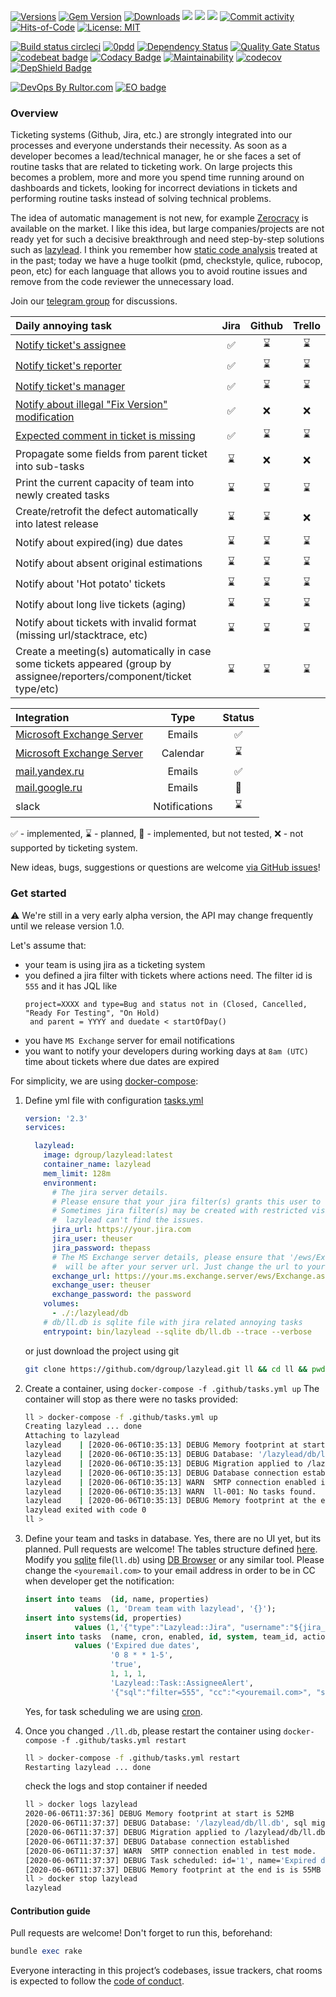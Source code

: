 [![Versions](https://img.shields.io/badge/semver-2.0-green)](https://semver.org/spec/v2.0.0.html)
[![Gem Version](https://badge.fury.io/rb/lazylead.svg)](https://rubygems.org/gems/lazylead)
[![Downloads](https://ruby-gem-downloads-badge.herokuapp.com/lazylead?type=total)](https://rubygems.org/gems/lazylead)
[![](https://img.shields.io/docker/pulls/dgroup/lazylead.svg)](https://hub.docker.com/r/dgroup/lazylead "Image pulls")
[![](https://images.microbadger.com/badges/image/dgroup/lazylead.svg)](https://microbadger.com/images/dgroup/lazylead "Image layers")
[![](https://images.microbadger.com/badges/version/dgroup/lazylead.svg)](https://microbadger.com/images/dgroup/lazylead "Image version")
[![Commit activity](https://img.shields.io/github/commit-activity/y/dgroup/lazylead.svg?style=flat-square)](https://github.com/dgroup/lazylead/graphs/commit-activity)
[![Hits-of-Code](https://hitsofcode.com/github/dgroup/lazylead)](https://hitsofcode.com/view/github/dgroup/lazylead)
[![License: MIT](https://img.shields.io/github/license/mashape/apistatus.svg)](./license.txt)

[![Build status circleci](https://circleci.com/gh/dgroup/lazylead.svg?style=shield)](https://circleci.com/gh/dgroup/lazylead)
[![0pdd](http://www.0pdd.com/svg?name=dgroup/lazylead)](http://www.0pdd.com/p?name=dgroup/lazylead)
[![Dependency Status](https://requires.io/github/dgroup/lazylead/requirements.svg?branch=master)](https://requires.io/github/dgroup/lazylead/requirements/?branch=master)
[![Quality Gate Status](https://sonarcloud.io/api/project_badges/measure?project=dgroup_lazylead&metric=alert_status)](https://sonarcloud.io/dashboard?id=dgroup_lazylead)
[![codebeat badge](https://codebeat.co/badges/f3bc8c19-5986-413f-89c4-c869b1e9b705)](https://codebeat.co/projects/github-com-dgroup-lazylead-master)
[![Codacy Badge](https://app.codacy.com/project/badge/Grade/e1ec2d63ff9040d99c934e3c05c24abe)](https://www.codacy.com/manual/dgroup/lazylead?utm_source=github.com&amp;utm_medium=referral&amp;utm_content=dgroup/lazylead&amp;utm_campaign=Badge_Grade)
[![Maintainability](https://api.codeclimate.com/v1/badges/e873a41b1c76d7b2d6ae/maintainability)](https://codeclimate.com/github/dgroup/lazylead/maintainability)
[![codecov](https://codecov.io/gh/dgroup/lazylead/branch/master/graph/badge.svg)](https://codecov.io/gh/dgroup/lazylead)
[![DepShield Badge](https://depshield.sonatype.org/badges/dgroup/lazylead/depshield.svg)](https://depshield.github.io)

[![DevOps By Rultor.com](http://www.rultor.com/b/dgroup/lazylead)](http://www.rultor.com/p/dgroup/lazylead)
[![EO badge](http://www.elegantobjects.org/badge.svg)](http://www.elegantobjects.org/#principles)

### Overview
Ticketing systems (Github, Jira, etc.) are strongly integrated into our processes and everyone understands their necessity. As soon as a developer becomes a lead/technical manager, he or she faces a set of routine tasks that are related to ticketing work. On large projects this becomes a problem, more and more you spend time running around on dashboards and tickets, looking for incorrect deviations in tickets and performing routine tasks instead of solving technical problems.

The idea of automatic management is not new, for example [Zerocracy](https://www.zerocracy.com/) is available on the market. 
I like this idea, but large companies/projects are not ready yet for such a decisive breakthrough and need step-by-step solutions such as [lazylead](https://github.com/dgroup/lazylead). 
I think you remember how [static code analysis](https://en.wikipedia.org/wiki/Static_program_analysis) treated at in the past; today we have a huge toolkit (pmd, checkstyle, qulice, rubocop, peon, etc) for each language that allows you to avoid routine issues and remove from the code reviewer the unnecessary load.
 
Join our [telegram group](https://t.me/lazyleads) for discussions.

| Daily annoying task                                                    | Jira  | Github | Trello |
| :--------------------------------------------------------------------- | :---: | :----: | :----: |
| [Notify ticket's assignee](lib/lazylead/task/alert.rb)                 | ✅ | ⌛ | ⌛ |
| [Notify ticket's reporter](lib/lazylead/task/alert.rb)                 | ✅ | ⌛ | ⌛ |
| [Notify ticket's manager](lib/lazylead/task/alert.rb)                  | ✅ | ⌛ | ⌛ |
| [Notify about illegal "Fix Version" modification](lib/lazylead/task/fix_version.rb) | ✅ | ❌ | ❌ | 
| [Expected comment in ticket is missing](lib/lazylead/task/missing_comment.rb) | ✅ | ⌛ | ⌛ |
| Propagate some fields from parent ticket into sub-tasks                | ⌛ | ❌ | ❌ |  
| Print the current capacity of team into newly created tasks            | ⌛ | ⌛ | ⌛ |  
| Create/retrofit the defect automatically into latest release           | ⌛ | ⌛ | ❌ |  
| Notify about expired(ing) due dates                                    | ⌛ | ⌛ | ⌛ |
| Notify about absent original estimations                               | ⌛ | ⌛ | ⌛ |
| Notify about 'Hot potato' tickets                                      | ⌛ | ⌛ | ⌛ |
| Notify about long live tickets (aging)                                 | ⌛ | ⌛ | ⌛ |
| Notify about tickets with invalid format (missing url/stacktrace, etc) | ⌛ | ⌛ | ⌛ |
| Create a meeting(s) automatically in case some tickets appeared (group by assignee/reporters/component/ticket type/etc) | ⌛ | ⌛ | ⌛ |

| Integration                                           | Type          | Status |
| :---------------------------------------------------- | :-----------: | :----: |
| [Microsoft Exchange Server](lib/lazylead/exchange.rb) | Emails        | ✅ |
| [Microsoft Exchange Server](lib/lazylead/exchange.rb) | Calendar      | ⌛ |
| [mail.yandex.ru](lib/lazylead/postman.rb)             | Emails        | ✅ |
| [mail.google.ru](lib/lazylead/postman.rb)             | Emails        | 🌵 |
| slack                                                 | Notifications | ⌛ |

✅ - implemented, ⌛ - planned, 🌵 - implemented, but not tested, ❌ - not supported by ticketing system.

New ideas, bugs, suggestions or questions are welcome [via GitHub issues](https://github.com/dgroup/lazylead/issues/new)!

### Get started
:warning: We're still in a very early alpha version, the API may change frequently until we release version 1.0.

Let's assume that:
- your team is using jira as a ticketing system
- you defined a jira filter with tickets where actions need. The filter id is `555` and it has JQL like
   ```text
   project=XXXX and type=Bug and status not in (Closed, Cancelled, "Ready For Testing", "On Hold) 
    and parent = YYYY and duedate < startOfDay()
   ```
- you have `MS Exchange` server for email notifications
- you want to notify your developers during working days at `8am (UTC)` time about tickets where due dates are expired

For simplicity, we are using [docker-compose](https://docs.docker.com/compose/):
1.  Define yml file with configuration [tasks.yml](.github/tasks.yml)
    ```yml
    version: '2.3'
    services:
    
      lazylead:
        image: dgroup/lazylead:latest
        container_name: lazylead
        mem_limit: 128m
        environment:
          # The jira server details.
          # Please ensure that your jira filter(s) grants this user to see issues.
          # Sometimes jira filter(s) may be created with restricted visibility, thus
          #  lazylead can't find the issues. 
          jira_url: https://your.jira.com
          jira_user: theuser
          jira_password: thepass
          # The MS Exchange server details, please ensure that '/ews/Exchange.asm` 
          #  will be after your server url. Just change the url to your server.
          exchange_url: https://your.ms.exchange.server/ews/Exchange.asmx
          exchange_user: theuser
          exchange_password: the password
        volumes:
          - ./:/lazylead/db
        # db/ll.db is sqlite file with jira related annoying tasks
        entrypoint: bin/lazylead --sqlite db/ll.db --trace --verbose
    ```
    or just download the project using git
    ```bash
    git clone https://github.com/dgroup/lazylead.git ll && cd ll && pwd && ls -lah
    ```

2.  Create a container, using `docker-compose -f .github/tasks.yml up`
    The container will stop as there were no tasks provided:
    ```bash
    ll > docker-compose -f .github/tasks.yml up                                                                                                           100% 🔋  13:35:04
    Creating lazylead ... done
    Attaching to lazylead
    lazylead    | [2020-06-06T10:35:13] DEBUG Memory footprint at start is 52MB
    lazylead    | [2020-06-06T10:35:13] DEBUG Database: '/lazylead/db/ll.db', sql migration dir: '/lazylead/upgrades/sqlite'
    lazylead    | [2020-06-06T10:35:13] DEBUG Migration applied to /lazylead/db/ll.db from /lazylead/upgrades/sqlite
    lazylead    | [2020-06-06T10:35:13] DEBUG Database connection established
    lazylead    | [2020-06-06T10:35:13] WARN  SMTP connection enabled in test mode.
    lazylead    | [2020-06-06T10:35:13] WARN  ll-001: No tasks found.
    lazylead    | [2020-06-06T10:35:13] DEBUG Memory footprint at the end is 66MB
    lazylead exited with code 0
    ll > 
    ```

3.  Define your team and tasks in database. 
    Yes, there are no UI yet, but its planned. Pull requests are welcome! 
    The tables structure defined [here](upgrades/sqlite/001-install-main-lazylead-tables.sql).
    Modify you [sqlite](https://sqlite.com/index.html) file(`ll.db`) using [DB Browser](https://sqlitebrowser.org/) or any similar tool.
    Please change the `<youremail.com>` to your email address in order to be in CC when developer get the notification:
    ```sql
    insert into teams  (id, name, properties) 
               values (1, 'Dream team with lazylead', '{}');
    insert into systems(id, properties)    
               values (1,'{"type":"Lazylead::Jira", "username":"${jira_user}", "password":"${jira_password}", "site":"${jira_url}", "context_path":""}');
    insert into tasks  (name, cron, enabled, id, system, team_id, action, properties)
               values ('Expired due dates', 
                       '0 8 * * 1-5', 
                       'true',
                       1, 1, 1, 
                       'Lazylead::Task::AssigneeAlert',
                       '{"sql":"filter=555", "cc":"<youremail.com>", "subject":"[LL] Expired due dates", "template":"lib/messages/due_date_expired.erb", "postman":"Lazylead::Exchange"}');
    
    ```
    Yes, for task scheduling we are using [cron](https://crontab.guru).

4.  Once you changed `./ll.db`, please restart the container using `docker-compose -f .github/tasks.yml restart`
    ```bash
    ll > docker-compose -f .github/tasks.yml restart                                                                                                      100% 🔋  14:37:19
    Restarting lazylead ... done
    ```
    check the logs and stop container if needed
    ```bash
    ll > docker logs lazylead
    2020-06-06T11:37:36] DEBUG Memory footprint at start is 52MB
    [2020-06-06T11:37:37] DEBUG Database: '/lazylead/db/ll.db', sql migration dir: '/lazylead/upgrades/sqlite'
    [2020-06-06T11:37:37] DEBUG Migration applied to /lazylead/db/ll.db from /lazylead/upgrades/sqlite
    [2020-06-06T11:37:37] DEBUG Database connection established
    [2020-06-06T11:37:37] WARN  SMTP connection enabled in test mode.
    [2020-06-06T11:37:37] DEBUG Task scheduled: id='1', name='Expired due dates', cron='0 8 * * 1-5', system='1', action='Lazylead::Task::AssigneeAlert', team_id='1', description='', enabled='true', properties='{"sql":"filter=555", "cc":"my.email@google.com", "subject":"[LL] Expired due dates", "template":"lib/messages/due_date_expired.erb", "postman":"Lazylead::Exchange"}'
    [2020-06-06T11:37:37] DEBUG Memory footprint at the end is is 55MB
    ll > docker stop lazylead                                                                                                                            
    lazylead
    ```

#### Contribution guide
Pull requests are welcome! 
Don't forget to run this, beforehand:
```ruby
bundle exec rake
```
Everyone interacting in this project’s codebases, issue trackers, chat rooms is expected to follow the [code of conduct](.github/CODE_OF_CONDUCT.md).
